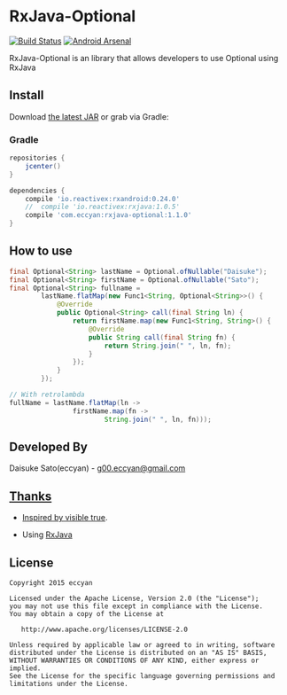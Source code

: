 RxJava-Optional
======================

[![Build Status](https://travis-ci.org/eccyan/RxJava-Optional.svg?branch=master)](https://travis-ci.org/eccyan/RxJava-Optional) [![Android Arsenal](https://img.shields.io/badge/Android%20Arsenal-RxJava--Optional-brightgreen.svg?style=flat)](https://android-arsenal.com/details/1/1487)

RxJava-Optional is an library that allows developers to use Optional using RxJava

## Install

Download [the latest JAR](https://search.maven.org/remote_content?g=com.eccyan&a=rxjava-optional&v=LATEST) or grab via Gradle:

### Gradle
```groovy
repositories {
    jcenter()
}

dependencies {
    compile 'io.reactivex:rxandroid:0.24.0'
    //  compile 'io.reactivex:rxjava:1.0.5'
    compile 'com.eccyan:rxjava-optional:1.1.0'
}
```

## How to use

```java
final Optional<String> lastName = Optional.ofNullable("Daisuke");
final Optional<String> firstName = Optional.ofNullable("Sato");
final Optional<String> fullname =
        lastName.flatMap(new Func1<String, Optional<String>>() {
            @Override
            public Optional<String> call(final String ln) {
                return firstName.map(new Func1<String, String>() {
                    @Override
                    public String call(final String fn) {
                        return String.join(" ", ln, fn);
                    }
                });
            }
        });

// With retrolambda
fullName = lastName.flatMap(ln ->
                firstName.map(fn ->
                        String.join(" ", ln, fn)));
```

Developed By
-------
Daisuke Sato(eccyan) - <g00.eccyan@gmail.com>

<a href="https://twitter.com/eccyan">

Thanks
-------

* Inspired by [visible true](http://sys1yagi.hatenablog.com/entry/2015/01/26/183000).

* Using [RxJava](https://github.com/ReactiveX/RxJava)

License
-------

    Copyright 2015 eccyan

    Licensed under the Apache License, Version 2.0 (the "License");
    you may not use this file except in compliance with the License.
    You may obtain a copy of the License at

       http://www.apache.org/licenses/LICENSE-2.0

    Unless required by applicable law or agreed to in writing, software
    distributed under the License is distributed on an "AS IS" BASIS,
    WITHOUT WARRANTIES OR CONDITIONS OF ANY KIND, either express or implied.
    See the License for the specific language governing permissions and
    limitations under the License.
